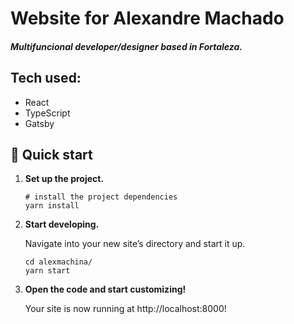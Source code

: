 # Website for Alexandre Machado

##### Multifuncional developer/designer based in Fortaleza.

## Tech used:

- React
- TypeScript
- Gatsby

## 🚀 Quick start

1.  **Set up the project.**

    ```shell
    # install the project dependencies
    yarn install
    ```

2.  **Start developing.**

    Navigate into your new site’s directory and start it up.

    ```shell
    cd alexmachina/
    yarn start
    ```

3.  **Open the code and start customizing!**

    Your site is now running at http://localhost:8000!
